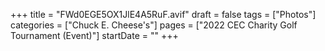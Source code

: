 +++
title = "FWd0EGE5OX1JlE4A5RuF.avif"
draft = false
tags = ["Photos"]
categories = ["Chuck E. Cheese's"]
pages = ["2022 CEC Charity Golf Tournament (Event)"]
startDate = ""
+++
